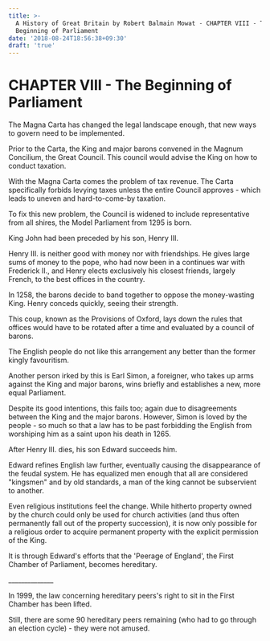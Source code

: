 ```yaml
---
title: >-
  A History of Great Britain by Robert Balmain Mowat - CHAPTER VIII - The
  Beginning of Parliament
date: '2018-08-24T18:56:38+09:30'
draft: 'true'
---
```

# CHAPTER VIII - The Beginning of Parliament

The Magna Carta has changed the legal landscape enough, that new ways to govern need to be implemented.

Prior to the Carta, the King and major barons convened in the Magnum Concilium, the Great Council. This council would advise the King on how to conduct taxation.

With the Magna Carta comes the problem of tax revenue. The Carta specifically forbids levying taxes unless the entire Council approves - which leads to uneven and hard-to-come-by taxation.

To fix this new problem, the Council is widened to include representative from all shires, the Model Parliament from 1295 is born.

King John had been preceded by his son, Henry III.

Henry III. is neither good with money nor with friendships. He gives large sums of money to the pope, who had now been in a continues war with Frederick II., and Henry elects exclusively his closest friends, largely French, to the best offices in the country.

In 1258, the barons decide to band together to oppose the money-wasting King. Henry conceds quickly, seeing their strength.

This coup, known as the Provisions of Oxford, lays down the rules that offices would have to be rotated after a time and evaluated by a council of barons.

The English people do not like this arrangement any better than the former kingly favouritism. 

Another person irked by this is Earl Simon, a foreigner, who takes up arms against the King and major barons, wins briefly and establishes a new, more equal Parliament.

Despite its good intentions, this fails too; again due to disagreements between the King and the major barons. However, Simon is loved by the people - so much so that a law has to be past forbidding the English from worshiping him as a saint upon his death in 1265.

After Henry III. dies, his son Edward succeeds him.

Edward refines English law further, eventually causing the disappearance of the feudal system. He has equalized men enough that all are considered "kingsmen" and by old standards, a man of the king cannot be subservient to another.

Even religious institutions feel the change. While hitherto property owned by the church could only be used for church activities (and thus often permanently fall out of the property succession), it is now only possible for a religious order to acquire permanent property with the explicit permission of the King.

It is through Edward's efforts that the 'Peerage of England', the First Chamber of Parliament, becomes hereditary.

\_\_\_\_\_\_\_\_\_\_\_\_\_\_

In 1999, the law concerning hereditary peers's right to sit in the First Chamber has been lifted.  

Still, there are some 90 hereditary peers remaining (who had to go through an election cycle) - they were not amused.
